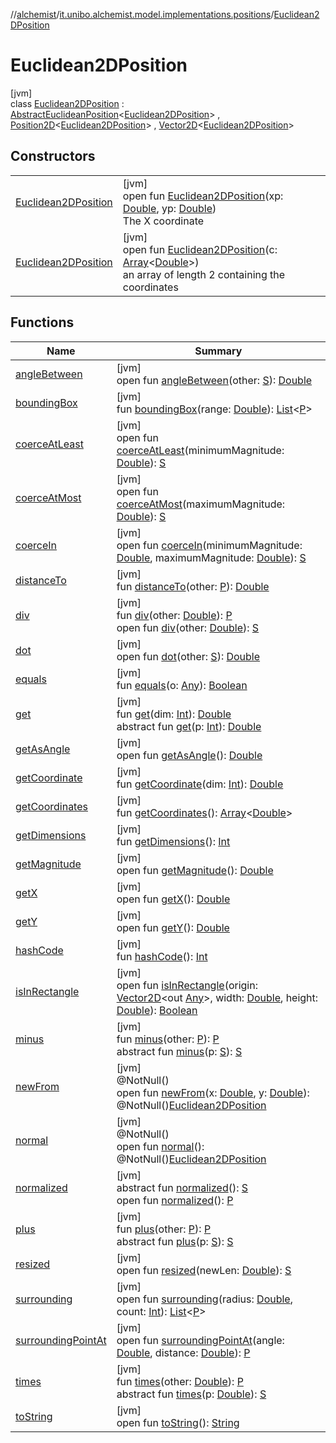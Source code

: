 //[alchemist](../../../index.md)/[it.unibo.alchemist.model.implementations.positions](../index.md)/[Euclidean2DPosition](index.md)

# Euclidean2DPosition

[jvm]\
class [Euclidean2DPosition](index.md) : [AbstractEuclideanPosition](../-abstract-euclidean-position/index.md)<[Euclidean2DPosition](index.md)> , [Position2D](../../it.unibo.alchemist.model.interfaces/-position2-d/index.md)<[Euclidean2DPosition](index.md)> , [Vector2D](../../it.unibo.alchemist.model.interfaces.geometry/-vector2-d/index.md)<[Euclidean2DPosition](index.md)>

## Constructors

| | |
|---|---|
| [Euclidean2DPosition](-euclidean2-d-position.md) | [jvm]<br>open fun [Euclidean2DPosition](-euclidean2-d-position.md)(xp: [Double](https://kotlinlang.org/api/latest/jvm/stdlib/kotlin/-double/index.html), yp: [Double](https://kotlinlang.org/api/latest/jvm/stdlib/kotlin/-double/index.html))<br>The X coordinate |
| [Euclidean2DPosition](-euclidean2-d-position.md) | [jvm]<br>open fun [Euclidean2DPosition](-euclidean2-d-position.md)(c: [Array](https://kotlinlang.org/api/latest/jvm/stdlib/kotlin/-array/index.html)<[Double](https://kotlinlang.org/api/latest/jvm/stdlib/kotlin/-double/index.html)>)<br>an array of length 2 containing the coordinates |

## Functions

| Name | Summary |
|---|---|
| [angleBetween](index.md#-977094027%2FFunctions%2F-267951372) | [jvm]<br>open fun [angleBetween](index.md#-977094027%2FFunctions%2F-267951372)(other: [S](../../it.unibo.alchemist.model.interfaces.geometry/-vector/index.md)): [Double](https://kotlinlang.org/api/latest/jvm/stdlib/kotlin/-double/index.html) |
| [boundingBox](../-abstract-position/bounding-box.md) | [jvm]<br>fun [boundingBox](../-abstract-position/bounding-box.md)(range: [Double](https://kotlinlang.org/api/latest/jvm/stdlib/kotlin/-double/index.html)): [List](https://docs.oracle.com/javase/8/docs/api/java/util/List.html)<[P](../-abstract-euclidean-position/index.md)> |
| [coerceAtLeast](index.md#-496470145%2FFunctions%2F-267951372) | [jvm]<br>open fun [coerceAtLeast](index.md#-496470145%2FFunctions%2F-267951372)(minimumMagnitude: [Double](https://kotlinlang.org/api/latest/jvm/stdlib/kotlin/-double/index.html)): [S](../../it.unibo.alchemist.model.interfaces.geometry/-vector/index.md) |
| [coerceAtMost](index.md#499441965%2FFunctions%2F-267951372) | [jvm]<br>open fun [coerceAtMost](index.md#499441965%2FFunctions%2F-267951372)(maximumMagnitude: [Double](https://kotlinlang.org/api/latest/jvm/stdlib/kotlin/-double/index.html)): [S](../../it.unibo.alchemist.model.interfaces.geometry/-vector/index.md) |
| [coerceIn](index.md#1841783632%2FFunctions%2F-267951372) | [jvm]<br>open fun [coerceIn](index.md#1841783632%2FFunctions%2F-267951372)(minimumMagnitude: [Double](https://kotlinlang.org/api/latest/jvm/stdlib/kotlin/-double/index.html), maximumMagnitude: [Double](https://kotlinlang.org/api/latest/jvm/stdlib/kotlin/-double/index.html)): [S](../../it.unibo.alchemist.model.interfaces.geometry/-vector/index.md) |
| [distanceTo](../-abstract-position/distance-to.md) | [jvm]<br>fun [distanceTo](../-abstract-position/distance-to.md)(other: [P](../-abstract-euclidean-position/index.md)): [Double](https://kotlinlang.org/api/latest/jvm/stdlib/kotlin/-double/index.html) |
| [div](../-abstract-position/div.md) | [jvm]<br>fun [div](../-abstract-position/div.md)(other: [Double](https://kotlinlang.org/api/latest/jvm/stdlib/kotlin/-double/index.html)): [P](../-abstract-euclidean-position/index.md)<br>open fun [div](index.md#302170857%2FFunctions%2F-267951372)(other: [Double](https://kotlinlang.org/api/latest/jvm/stdlib/kotlin/-double/index.html)): [S](../../it.unibo.alchemist.model.interfaces.geometry/-vector/index.md) |
| [dot](index.md#902994349%2FFunctions%2F-267951372) | [jvm]<br>open fun [dot](index.md#902994349%2FFunctions%2F-267951372)(other: [S](../../it.unibo.alchemist.model.interfaces.geometry/-vector/index.md)): [Double](https://kotlinlang.org/api/latest/jvm/stdlib/kotlin/-double/index.html) |
| [equals](../-abstract-position/equals.md) | [jvm]<br>fun [equals](../-abstract-position/equals.md)(o: [Any](https://kotlinlang.org/api/latest/jvm/stdlib/kotlin/-any/index.html)): [Boolean](https://kotlinlang.org/api/latest/jvm/stdlib/kotlin/-boolean/index.html) |
| [get](../-abstract-euclidean-position/get.md) | [jvm]<br>fun [get](../-abstract-euclidean-position/get.md)(dim: [Int](https://kotlinlang.org/api/latest/jvm/stdlib/kotlin/-int/index.html)): [Double](https://kotlinlang.org/api/latest/jvm/stdlib/kotlin/-double/index.html)<br>abstract fun [get](index.md#-1903214754%2FFunctions%2F-267951372)(p: [Int](https://kotlinlang.org/api/latest/jvm/stdlib/kotlin/-int/index.html)): [Double](https://kotlinlang.org/api/latest/jvm/stdlib/kotlin/-double/index.html) |
| [getAsAngle](index.md#2045862806%2FFunctions%2F-267951372) | [jvm]<br>open fun [getAsAngle](index.md#2045862806%2FFunctions%2F-267951372)(): [Double](https://kotlinlang.org/api/latest/jvm/stdlib/kotlin/-double/index.html) |
| [getCoordinate](../-abstract-position/get-coordinate.md) | [jvm]<br>fun [getCoordinate](../-abstract-position/get-coordinate.md)(dim: [Int](https://kotlinlang.org/api/latest/jvm/stdlib/kotlin/-int/index.html)): [Double](https://kotlinlang.org/api/latest/jvm/stdlib/kotlin/-double/index.html) |
| [getCoordinates](../-abstract-position/get-coordinates.md) | [jvm]<br>fun [getCoordinates](../-abstract-position/get-coordinates.md)(): [Array](https://kotlinlang.org/api/latest/jvm/stdlib/kotlin/-array/index.html)<[Double](https://kotlinlang.org/api/latest/jvm/stdlib/kotlin/-double/index.html)> |
| [getDimensions](../-abstract-position/get-dimensions.md) | [jvm]<br>fun [getDimensions](../-abstract-position/get-dimensions.md)(): [Int](https://kotlinlang.org/api/latest/jvm/stdlib/kotlin/-int/index.html) |
| [getMagnitude](index.md#-190619371%2FFunctions%2F-267951372) | [jvm]<br>open fun [getMagnitude](index.md#-190619371%2FFunctions%2F-267951372)(): [Double](https://kotlinlang.org/api/latest/jvm/stdlib/kotlin/-double/index.html) |
| [getX](get-x.md) | [jvm]<br>open fun [getX](get-x.md)(): [Double](https://kotlinlang.org/api/latest/jvm/stdlib/kotlin/-double/index.html) |
| [getY](get-y.md) | [jvm]<br>open fun [getY](get-y.md)(): [Double](https://kotlinlang.org/api/latest/jvm/stdlib/kotlin/-double/index.html) |
| [hashCode](../-abstract-position/hash-code.md) | [jvm]<br>fun [hashCode](../-abstract-position/hash-code.md)(): [Int](https://kotlinlang.org/api/latest/jvm/stdlib/kotlin/-int/index.html) |
| [isInRectangle](index.md#91972176%2FFunctions%2F-267951372) | [jvm]<br>open fun [isInRectangle](index.md#91972176%2FFunctions%2F-267951372)(origin: [Vector2D](../../it.unibo.alchemist.model.interfaces.geometry/-vector2-d/index.md)<out [Any](https://kotlinlang.org/api/latest/jvm/stdlib/kotlin/-any/index.html)>, width: [Double](https://kotlinlang.org/api/latest/jvm/stdlib/kotlin/-double/index.html), height: [Double](https://kotlinlang.org/api/latest/jvm/stdlib/kotlin/-double/index.html)): [Boolean](https://kotlinlang.org/api/latest/jvm/stdlib/kotlin/-boolean/index.html) |
| [minus](../-abstract-position/minus.md) | [jvm]<br>fun [minus](../-abstract-position/minus.md)(other: [P](../-abstract-euclidean-position/index.md)): [P](../-abstract-euclidean-position/index.md)<br>abstract fun [minus](index.md#935179668%2FFunctions%2F-267951372)(p: [S](../../it.unibo.alchemist.model.interfaces.geometry/-vector/index.md)): [S](../../it.unibo.alchemist.model.interfaces.geometry/-vector/index.md) |
| [newFrom](new-from.md) | [jvm]<br>@NotNull()<br>open fun [newFrom](new-from.md)(x: [Double](https://kotlinlang.org/api/latest/jvm/stdlib/kotlin/-double/index.html), y: [Double](https://kotlinlang.org/api/latest/jvm/stdlib/kotlin/-double/index.html)): @NotNull()[Euclidean2DPosition](index.md) |
| [normal](normal.md) | [jvm]<br>@NotNull()<br>open fun [normal](normal.md)(): @NotNull()[Euclidean2DPosition](index.md) |
| [normalized](../../it.unibo.alchemist.model.interfaces.geometry/-vector/normalized.md) | [jvm]<br>abstract fun [normalized](../../it.unibo.alchemist.model.interfaces.geometry/-vector/normalized.md)(): [S](../../it.unibo.alchemist.model.interfaces.geometry/-vector/index.md)<br>open fun [normalized](../../it.unibo.alchemist.model.interfaces.geometry/-vector2-d/normalized.md)(): [P](../-abstract-euclidean-position/index.md) |
| [plus](../-abstract-position/plus.md) | [jvm]<br>fun [plus](../-abstract-position/plus.md)(other: [P](../-abstract-euclidean-position/index.md)): [P](../-abstract-euclidean-position/index.md)<br>abstract fun [plus](index.md#1976314394%2FFunctions%2F-267951372)(p: [S](../../it.unibo.alchemist.model.interfaces.geometry/-vector/index.md)): [S](../../it.unibo.alchemist.model.interfaces.geometry/-vector/index.md) |
| [resized](index.md#914866794%2FFunctions%2F-267951372) | [jvm]<br>open fun [resized](index.md#914866794%2FFunctions%2F-267951372)(newLen: [Double](https://kotlinlang.org/api/latest/jvm/stdlib/kotlin/-double/index.html)): [S](../../it.unibo.alchemist.model.interfaces.geometry/-vector/index.md) |
| [surrounding](index.md#827351032%2FFunctions%2F-267951372) | [jvm]<br>open fun [surrounding](index.md#827351032%2FFunctions%2F-267951372)(radius: [Double](https://kotlinlang.org/api/latest/jvm/stdlib/kotlin/-double/index.html), count: [Int](https://kotlinlang.org/api/latest/jvm/stdlib/kotlin/-int/index.html)): [List](https://docs.oracle.com/javase/8/docs/api/java/util/List.html)<[P](../-abstract-euclidean-position/index.md)> |
| [surroundingPointAt](index.md#963987805%2FFunctions%2F-267951372) | [jvm]<br>open fun [surroundingPointAt](index.md#963987805%2FFunctions%2F-267951372)(angle: [Double](https://kotlinlang.org/api/latest/jvm/stdlib/kotlin/-double/index.html), distance: [Double](https://kotlinlang.org/api/latest/jvm/stdlib/kotlin/-double/index.html)): [P](../-abstract-euclidean-position/index.md) |
| [times](../-abstract-position/times.md) | [jvm]<br>fun [times](../-abstract-position/times.md)(other: [Double](https://kotlinlang.org/api/latest/jvm/stdlib/kotlin/-double/index.html)): [P](../-abstract-euclidean-position/index.md)<br>abstract fun [times](index.md#499969556%2FFunctions%2F-267951372)(p: [Double](https://kotlinlang.org/api/latest/jvm/stdlib/kotlin/-double/index.html)): [S](../../it.unibo.alchemist.model.interfaces.geometry/-vector/index.md) |
| [toString](../-abstract-position/to-string.md) | [jvm]<br>open fun [toString](../-abstract-position/to-string.md)(): [String](https://docs.oracle.com/javase/8/docs/api/java/lang/String.html) |
